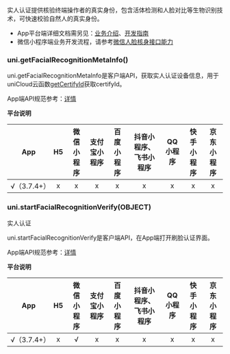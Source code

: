 实人认证提供核验终端操作者的真实身份，包含活体检测和人脸对比等生物识别技术，可快速校验自然人的真实身份。

- App平台端详细文档需另见：[业务介绍](https://doc.dcloud.net.cn/uniCloud/frv/intro.html)、[开发指南](https://doc.dcloud.net.cn/uniCloud/frv/dev.html)
- 微信小程序端业务开发流程，请参考[微信人脸核身接口能力](https://developers.weixin.qq.com/community/business/doc/000442d352c1202bd498ecb105c00d)


### uni.getFacialRecognitionMetaInfo()

uni.getFacialRecognitionMetaInfo是客户端API，获取实人认证设备信息，用于uniCloud云函数[getCertifyId](https://doc.dcloud.net.cn/uniCloud/frv/dev.html#get-certify-id)获取certifyId。

App端API规范参考：[详情](https://doc.dcloud.net.cn/uniCloud/frv/dev.html#get-meta-info)

**平台说明**

|App|H5|微信小程序|支付宝小程序|百度小程序|抖音小程序、飞书小程序|QQ小程序|快手小程序|京东小程序|
|:-:|:-:|:-:|:-:|:-:|:-:|:-:|:-:|:-:|
|√（3.7.4+）|x|x|x|x|x|x|x|x|

<!-- UNIAPPAPIJSON.getFacialRecognitionMetaInfo.compatibility -->

### uni.startFacialRecognitionVerify(OBJECT)
实人认证

uni.startFacialRecognitionVerify是客户端API，在App端打开刷脸认证界面。

App端API规范参考：[详情](https://doc.dcloud.net.cn/uniCloud/frv/dev.html#start-frv)

**平台说明**

|App|H5|微信小程序|支付宝小程序|百度小程序|抖音小程序、飞书小程序|QQ小程序|快手小程序|京东小程序|
|:-:|:-:|:-:|:-:|:-:|:-:|:-:|:-:|:-:|
|√（3.7.4+）|x|√|x|x|x|x|x|x|

<!-- UNIAPPAPIJSON.startFacialRecognitionVerify.compatibility -->
